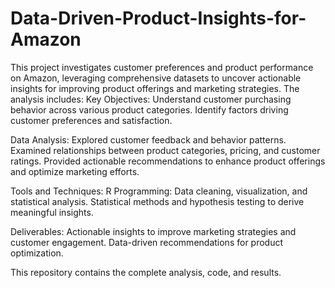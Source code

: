 # Data-Driven-Product-Insights-for-Amazon
This project investigates customer preferences and product performance on Amazon, leveraging comprehensive datasets to uncover actionable insights for improving product offerings and marketing strategies. The analysis includes:
Key Objectives:
Understand customer purchasing behavior across various product categories.
Identify factors driving customer preferences and satisfaction.

Data Analysis:
Explored customer feedback and behavior patterns.
Examined relationships between product categories, pricing, and customer ratings.
Provided actionable recommendations to enhance product offerings and optimize marketing efforts.

Tools and Techniques:
R Programming: Data cleaning, visualization, and statistical analysis.
Statistical methods and hypothesis testing to derive meaningful insights.

Deliverables:
Actionable insights to improve marketing strategies and customer engagement.
Data-driven recommendations for product optimization.

This repository contains the complete analysis, code, and results.

